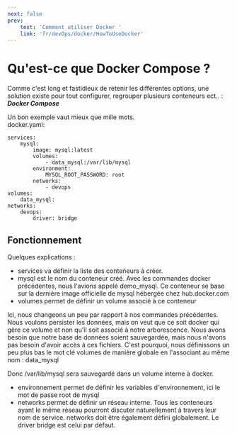 ```yaml
---
next: false
prev: 
    text: 'Comment utiliser Docker '
    link: 'fr/devOps/docker/HowToUseDocker'
---
```


# Qu'est-ce que Docker Compose ?

Comme c'est long et fastidieux de retenir les différentes options, une solution existe pour tout configurer, regrouper plusieurs conteneurs ect.. : ***Docker Compose***

Un bon exemple vaut mieux que mille mots.<br>
docker.yaml:
```docker
services:
    mysql:
        image: mysql:latest
        volumes:
            - data_mysql:/var/lib/mysql
        environment:
            MYSQL_ROOT_PASSWORD: root
        networks:
            - devops
volumes:
    data_mysql:
networks:
    devops:
        driver: bridge
```

## Fonctionnement
Quelques explications :

- services va définir la liste des conteneurs à créer.
- mysql est le nom du conteneur créé. Avec les commandes docker précédentes, nous l'avions appelé demo_mysql. Ce conteneur se base sur la dernière image officielle de mysql hébergée chez hub.docker.com
- volumes permet de définir un volume associé à ce conteneur

Ici, nous changeons un peu par rapport à nos commandes précédentes. Nous voulons persister les données, mais on veut que ce soit docker qui gère ce volume et non qu'il soit associé à notre arborescence. Nous avons besoin que notre base de données soient sauvegardée, mais nous n'avons pas besoin d'avoir accès à ces fichiers. C'est pourquoi, nous définissons un peu plus bas le mot clé volumes de manière globale en l'associant au même nom : data_mysql

Donc /var/lib/mysql sera sauvegardé dans un volume interne à docker.

- environnement permet de définir les variables d'environnement, ici le mot de passe root de mysql
- networks permet de définir un réseau interne. Tous les conteneurs ayant le même réseau pourront discuter naturellement à travers leur nom de service. networks doit être également défini globalement. Le driver bridge est celui par défaut.